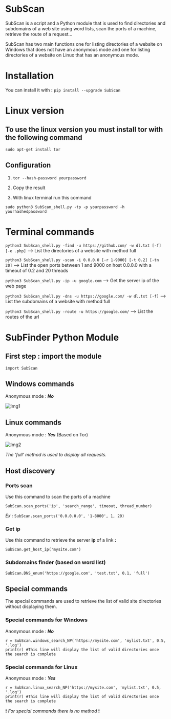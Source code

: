 # SubScan

SubScan is a script and a Python module that is used to find directories and subdomains of a web site using word lists, scan the ports of a machine, retrieve the route of a request...

SubScan has two main functions one for listing directories of a website on Windows that does not have an anonymous mode and one for listing directories of a website on Linux that has an anonymous mode.
<h1>Installation</h1>

  You can install it with  **:**  ```pip install --upgrade SubScan```
  
  
<h1>Linux version</h1>

  <h2>To use the linux version you must install tor with the following command</h2>
  
  ```sudo apt-get install tor```
  
  <h2>Configuration</h2>
  
  1) ```tor --hash-password yourpassword```
  
  2) Copy the result
     
  3) With linux terminal run this command

  ```sudo python3 SubScan_shell.py -tp -p yourpassword -h yourhashedpassword```
  
 
<h1>Terminal commands</h1>
  
  ```python3 SubScan_shell.py -find -u https://github.com/ -w dl.txt [-f] [-e .php]``` --> List the directories of a website with method full
  
  ```python3 SubScan_shell.py -scan -i 0.0.0.0 [-r 1-9000] [-t 0.2] [-tn 20]``` --> List the open ports between 1 and 9000 on host 0.0.0.0 with a timeout of 0.2 and 20 threads 
  
  ```python3 SubScan_shell.py -ip -u google.com``` --> Get the server ip of the web page
  
  ```python3 SubScan_shell.py -dns -u https://google.com/ -w dl.txt [-f]``` --> List the subdomains of a website with method full
  
  ```python3 SubScan_shell.py -route -u https://google.com/``` --> List the routes of the url
  
<h1>SubFinder Python Module</h1>

  <h2>First step : import the module</h2>
  
  ```import SubScan```

  <h2>Windows commands</h2>

   Anonymous mode : ***No***

   ![Img1](2.png)
                                                    
  <h2>Linux commands</h2>

   Anonymous mode : ***Yes*** (Based on Tor)

  ![Img2](3.png)
                                                    
                                                    
  *The 'full' method is used to display all requests.* 
  
  <h2>Host discovery</h2>
  
   <h3>Ports scan</h3>
   
   Use this command to scan the ports of a machine
   
   ``SubScan.scan_ports('ip', 'search_range', timeout, thread_number)``
   
   *Ex :* 
   ``SubScan.scan_ports('0.0.0.0.0', '1-8000', 1, 20)``

   <h3>Get ip</h3>
  
   Use this command to retrieve the server **ip** of a link **:** 
  
  ```SubScan.get_host_ip('mysite.com')```
  
  <h3>Subdomains finder (based on word list)</h3> 
  
  
   ```SubScan.DNS_enum('https://google.com', 'test.txt', 0.1, 'full')```
  
  
  <h2>Special commands</h2>
  
  The special commands are used to retrieve the list of valid site directories without displaying them.
  
  <h3>Special commands for Windows</h3>
  
  Anonymous mode : ***No***
  
  ```
  r = SubScan.windows_search_NP('https://mysite.com', 'mylist.txt', 0.5, '.log')
  print(r) #This line will display the list of valid directories once the search is complete
  
  ```
  
  <h3>Special commands for Linux</h3>
  
  Anonymous mode : ***Yes***
  
  ```
  r = SubScan.linux_search_NP('https://mysite.com', 'mylist.txt', 0.5, '.log')
  print(r) #This line will display the list of valid directories once the search is complete
  
  ```
  
  ❗ *For special commands there is no method* ❗
